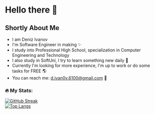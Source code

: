 # Hello there 👋
## Shortly About Me 
- I am Deniz Ivanov
- I'm Software Engineer in making ✨
- I study into Professional High School, specialization in Computer Engineering and Technology 
- I also study in SoftUni, I try to learn something new daily 🙏
- Currently I'm looking for more experience, 
  I'm up to work or do some tasks for FREE 🌎
- You can reach me: d.ivan0v.6100@gmail.com 📝

### :fire: My Stats:
[![GitHub Streak](http://github-readme-streak-stats.herokuapp.com?user=JacksonJS12&theme=elegant)](https://git.io/streak-stats) <br>
[![Top Langs](https://github-readme-stats.vercel.app/api/top-langs/?username=JacksonJS12&layout=compact&theme=vision-friendly-dark)](https://github.com/anuraghazra/github-readme-stats)
